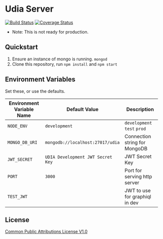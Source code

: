 # Udia Server

[![Build Status](https://travis-ci.org/udia-software/udia-server.svg?branch=master)](https://travis-ci.org/udia-software/udia-server)
[![Coverage Status](https://coveralls.io/repos/github/udia-software/udia-server/badge.svg?branch=master)](https://coveralls.io/github/udia-software/udia-server?branch=master)

* Note: This is not ready for production.

## Quickstart

1. Ensure an instance of mongo is running. `mongod`
2. Clone this repository, run `npm install` and `npm start`

## Environment Variables

Set these, or use the defaults.

| Environment Variable Name | Default Value                     | Description                     |
|---------------------------|-----------------------------------|---------------------------------|
| `NODE_ENV`                | `development`                     | `development` `test` `prod`     |
| `MONGO_DB_URI`            | `mongodb://localhost:27017/udia`  | Connection string for MongoDB   |
| `JWT_SECRET`              | `UDIA Development JWT Secret Key` | JWT Secret Key                  |
| `PORT`                    | `3000`                            | Port for serving http server    |
| `TEST_JWT`                | ` `                               | JWT to use for graphiql in dev  |

## License

[Common Public Attributions License V1.0](LICENSE)
